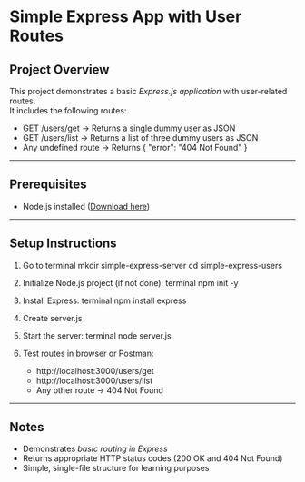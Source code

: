 # Simple Express App with User Routes

## Project Overview
This project demonstrates a basic *Express.js application* with user-related routes.  
It includes the following routes:

- GET /users/get → Returns a single dummy user as JSON  
- GET /users/list → Returns a list of three dummy users as JSON  
- Any undefined route → Returns { "error": "404 Not Found" }  

---

## Prerequisites
- Node.js installed ([Download here](https://nodejs.org/))  

---

## Setup Instructions

1. Go to terminal
    mkdir simple-express-server
    cd simple-express-users

2. Initialize Node.js project (if not done):
    terminal
    npm init -y
    

3. Install Express:
    terminal
    npm install express
    

4. Create server.js
    

5. Start the server:
    terminal
    node server.js
    

6. Test routes in browser or Postman:
    - http://localhost:3000/users/get  
    - http://localhost:3000/users/list  
    - Any other route → 404 Not Found  

---

## Notes
- Demonstrates *basic routing in Express*  
- Returns appropriate HTTP status codes (200 OK and 404 Not Found)  
- Simple, single-file structure for learning purposes  